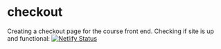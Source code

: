 # checkout
Creating a checkout page for the course front end.
Checking if site is up and functional:
[![Netlify Status](https://api.netlify.com/api/v1/badges/15f176b7-2f88-4396-9cd9-70bbe4ef98a3/deploy-status)](https://app.netlify.com/sites/checkoutgrp10/deploys)
